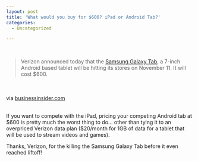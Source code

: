 ```yaml
---
layout: post
title: 'What would you buy for $600? iPad or Android Tab?'
categories:
  - Uncategorized

---
```


<div class="posterous_bookmarklet_entry"><br /><blockquote class="posterous_long_quote">Verizon announced today that the <a href="http://phones.verizonwireless.com/samsung/tablet/">Samsung Galaxy Tab</a>, a 7-inch Android based tablet will be hitting its stores on November 11. It will cost $600.</blockquote><br /><br /><div class="posterous_quote_citation">via <a href="http://www.businessinsider.com/samsungs-tablet-price-2010-10">businessinsider.com</a></div><br /><p>If you want to compete with the iPad, pricing your competing Android tab at $600 is pretty much the worst thing to do&#8230; other than tying it to an overpriced Verizon data plan ($20/month for 1GB of data for a tablet that will be used to stream videos and games). <br /></p><p>Thanks, Verizon, for the killing the Samsung Galaxy Tab before it even reached liftoff!</p></div><div class="blogger-post-footer"><img width="1" height="1" src="https://blogger.googleusercontent.com/tracker/8920950033468593796-8319985241473134802?l=openmobile.blogspot.com" alt="" /></div>
